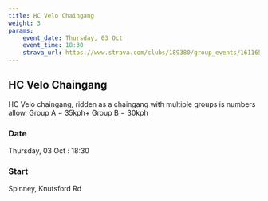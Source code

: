 ```yaml
---
title: HC Velo Chaingang
weight: 3
params:
    event_date: Thursday, 03 Oct
    event_time: 18:30
    strava_url: https://www.strava.com/clubs/189380/group_events/1611651
---
```


## HC Velo Chaingang 

HC Velo chaingang, ridden as a chaingang with multiple groups is numbers allow.
Group A = 35kph&#43;
Group B = 30kph

### Date

Thursday, 03 Oct : 18:30

### Start

Spinney, Knutsford Rd


